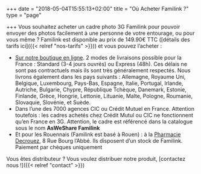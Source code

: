 +++
date = "2018-05-04T15:55:13+02:00"
title = "Où Acheter Familink ?"
type = "page"

+++
Vous souhaitez acheter un cadre photo 3G Familink pour pouvoir envoyer des photos facilement à une personne de votre entourage, ou pour vous même ? Familink est disponible au prix de 149.90€ TTC (\[détails des tarifs ici\]({{< relref "nos-tarifs" >}})) et vous pouvez l’acheter :

* [Sur notre boutique en ligne](https://shop.familinkframe.com/produit/familink-2017-cadre-photo-3g/). 2 modes de livraisons possible pour la France : Standard (3-4 jours ouvrés) ou Express (48h). Ces délais ne sont pas contractuels mais ils sont très généralement respectés. Nous livrons également dans les pays suivants : Allemagne, Royaume Uni, Belgique, Luxembourg, Pays-Bas, Espagne, Italie, Portugal, Irlande, Autriche, Bulgarie, Chypre, République Tchèque, Danemark, Estonie, Finlande, Grèce, Hongrie, Lettonie, Lituanie, Malte, Pologne, Roumanie, Slovaquie, Slovénie, et Suède.
* Dans l’une des 7000 agences CIC ou Crédit Mutuel en France. Attention toutefois : les cadres achetés chez Crédit Mutul ou CIC ne fonctionnent qu’en France en 3G. Attention, le cadre est référencé dans la catalogue sous le nom **AsWeShare Familink**
* Et pour les Rouennais (Familink est basé à Rouen) : à la  [Pharmacie Decrouez](http://www.pharmacie-decrouez.fr/), 8 Rue Bourg l’Abbé. Ils disposent d’un stock de Familink. Paiement par chèques uniquement

Vous êtes distributeur ? Vous voulez distribuer notre produit,  \[contactez nous !\]({{< relref "contact" >}})